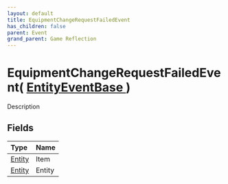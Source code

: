 ```yaml
---
layout: default
title: EquipmentChangeRequestFailedEvent
has_children: false
parent: Event
grand_parent: Game Reflection
---
```

# EquipmentChangeRequestFailedEvent( [ EntityEventBase ](/docs/game-reflection/events/entity_event_base) )
Description 

## Fields

| Type | Name |
|:-------------|:--------------|
| [Entity](/docs/game-reflection/classes/entity) | Item |
| [Entity](/docs/game-reflection/classes/entity) | Entity |

